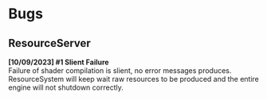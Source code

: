 # Bugs

## ResourceServer

**[10/09/2023] #1 Slient Failure**  
Failure of shader compilation is slient, no error messages produces.
ResourceSystem will keep wait raw resources to be produced and the entire engine will not shutdown correctly.